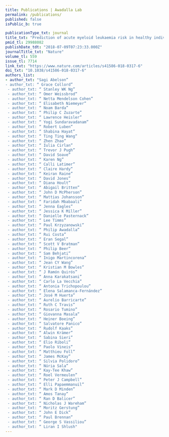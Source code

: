 ```yaml
---
title: Publications | Awadalla Lab
permalink: /publications/
published: false
isPublic_b: true

publicationType_txt: journal
title_txt: "Prediction of acute myeloid leukaemia risk in healthy individuals."
pmid_tl: 29988082
publishDate_tdt: "2018-07-09T07:23:33.000Z"
journalTitle_txt: "Nature"
volume_tl: 559
issue_tl: 7714
link_txt: "https://www.nature.com/articles/s41586-018-0317-6"
doi_txt: "10.1038/s41586-018-0317-6"
authors_list: 
- author_txt: "Sagi Abelson”
- author_txt: “ Grace Collord”
 - author_txt: “ Stanley WK Ng”
 - author_txt: “ Omer Weissbrod”
 - author_txt: “ Netta Mendelson Cohen”
 - author_txt: “ Elisabeth Niemeyer”
 - author_txt: “ Noam Barda”
 - author_txt: “ Philip C Zuzarte”
 - author_txt: “ Lawrence Heisler”
 - author_txt: “ Yogi Sundaravadanam”
 - author_txt: “ Robert Luben”
 - author_txt: “ Shabina Hayat”
 - author_txt: “ Ting Ting Wang”
 - author_txt: “ Zhen Zhao”
 - author_txt: “ Iulia Cirlan”
 - author_txt: “ Trevor J Pugh”
 - author_txt: “ David Soave”
 - author_txt: “ Karen Ng”
 - author_txt: “ Calli Latimer”
 - author_txt: “ Claire Hardy”
 - author_txt: “ Keiran Raine”
 - author_txt: “ David Jones”
 - author_txt: “ Diana Hoult”
 - author_txt: “ Abigail Britten”
 - author_txt: “ John D McPherson”
 - author_txt: “ Mattias Johansson”
 - author_txt: “ Faridah Mbabaali”
 - author_txt: “ Jenna Eagles”
 - author_txt: “ Jessica K Miller”
 - author_txt: “ Danielle Pasternack”
 - author_txt: “ Lee Timms”
 - author_txt: “ Paul Krzyzanowski”
 - author_txt: “ Philip Awadalla”
 - author_txt: “ Rui Costa”
 - author_txt: “ Eran Segal”
 - author_txt: “ Scott V Bratman”
 - author_txt: “ Philip Beer”
 - author_txt: “ Sam Behjati”
 - author_txt: “ Inigo Martincorena”
 - author_txt: “ Jean CY Wang”
 - author_txt: “ Kristian M Bowles”
 - author_txt: “ J Ramón Quirós”
 - author_txt: “ Anna Karakatsani”
 - author_txt: “ Carlo La Vecchia”
 - author_txt: “ Antonia Trichopoulou”
 - author_txt: “ Elena Salamanca-Fernández”
 - author_txt: “ José M Huerta”
 - author_txt: “ Aurelio Barricarte”
 - author_txt: “ Ruth C Travis”
 - author_txt: “ Rosario Tumino”
 - author_txt: “ Giovanna Masala”
 - author_txt: “ Heiner Boeing”
 - author_txt: “ Salvatore Panico”
 - author_txt: “ Rudolf Kaaks”
 - author_txt: “ Alwin Krämer”
 - author_txt: “ Sabina Sieri”
 - author_txt: “ Elio Riboli”
 - author_txt: “ Paolo Vineis”
 - author_txt: “ Matthieu Foll”
 - author_txt: “ James McKay”
 - author_txt: “ Silvia Polidoro”
 - author_txt: “ Núria Sala”
 - author_txt: “ Kay-Tee Khaw”
 - author_txt: “ Roel Vermeulen”
 - author_txt: “ Peter J Campbell”
 - author_txt: “ Elli Papaemmanuil”
 - author_txt: “ Mark D Minden”
 - author_txt: “ Amos Tanay”
 - author_txt: “ Ran D Balicer”
 - author_txt: “ Nicholas J Wareham”
 - author_txt: “ Moritz Gerstung”
 - author_txt: “ John E Dick”
 - author_txt: “ Paul Brennan”
 - author_txt: “ George S Vassiliou”
 - author_txt: “ Liran I Shlush"
---
```

